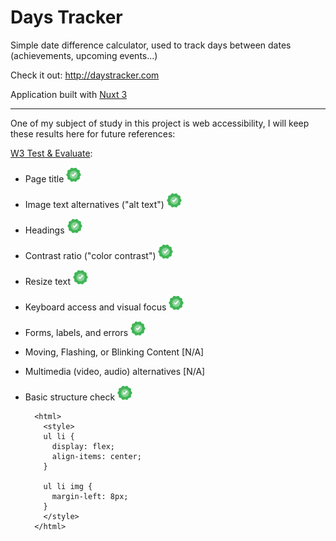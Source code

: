 # Days Tracker

Simple date difference calculator, used to track days between dates (achievements, upcoming events...)

Check it out: http://daystracker.com

Application built with [Nuxt 3](https://nuxt.com/docs)

---

One of my subject of study in this project is web accessibility, I will keep these results here for future references:


[W3 Test & Evaluate](https://www.w3.org/WAI/test-evaluate/preliminary/):

- Page title ![](success_24_24.png)
- Image text alternatives ("alt text") ![](success_24_24.png)
- Headings ![](success_24_24.png)
- Contrast ratio ("color contrast") ![](success_24_24.png)
- Resize text ![](success_24_24.png)
- Keyboard access and visual focus ![](success_24_24.png)
- Forms, labels, and errors ![](success_24_24.png)
- Moving, Flashing, or Blinking Content [N/A]
- Multimedia (video, audio) alternatives [N/A]
- Basic structure check ![](success_24_24.png)

        <html>
          <style>
          ul li {
            display: flex;
            align-items: center;
          }

          ul li img {
            margin-left: 8px;
          }
          </style>
        </html>